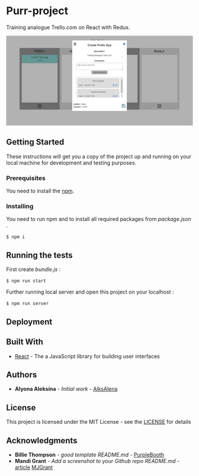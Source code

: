 # Purr-project

Training analogue Trello.com on React with Redux.

![screenshot of the app](purrproject.JPG "Common view")

## Getting Started

These instructions will get you a copy of the project up and running on your local machine for development and testing purposes.

### Prerequisites

You need to install the [npm](https://nodejs.org/en/download/).

### Installing

You need to run npm and to install all required packages from *package.json* .

```
$ npm i
```

## Running the tests

First create *bundle.js* :

```
$ npm run start
```
Further running local server and open this project on your localhost :

```
$ npm run server
```
## Deployment

## Built With

* [React](https://facebook.github.io/react/) - The a JavaScript library for building user interfaces

## Authors

* **Alyona Aleksina** - *Initial work* - [AlksAlena](https://github.com/AlksAlena)

## License

This project is licensed under the MIT License - see the [LICENSE](https://en.wikipedia.org/wiki/MIT_License) for details

## Acknowledgments

* **Billie Thompson** - *good template README.md* - [PurpleBooth](https://github.com/PurpleBooth)
* **Mandi Grant** - *Add a screenshot to your Github repo README.md* - [article](http://www.tilcode.com/add-a-screenshot-to-your-github-repo-readme-md/) [MJGrant](https://github.com/MJGrant) 

